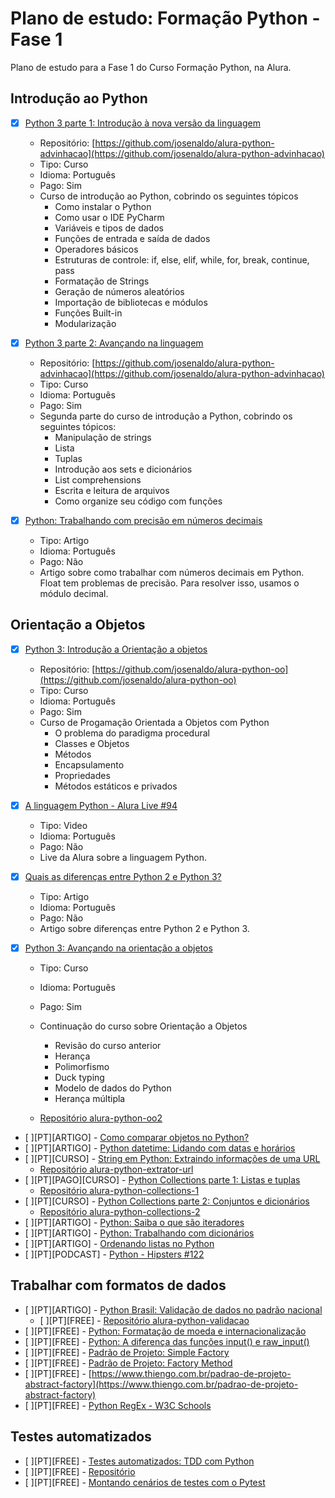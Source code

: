 # Plano de estudo: Formação Python - Fase 1

Plano de estudo para a Fase 1 do Curso Formação Python, na Alura.

## Introdução ao Python

- [x] [Python 3 parte 1: Introdução à nova versão da linguagem](https://cursos.alura.com.br/course/python-3-introducao-a-nova-versao-da-linguagem)
  - Repositório: [https://github.com/josenaldo/alura-python-advinhacao](https://github.com/josenaldo/alura-python-advinhacao)
  - Tipo: Curso
  - Idioma: Português
  - Pago: Sim
  - Curso de introdução ao Python, cobrindo os seguintes tópicos
    - Como instalar o Python
    - Como usar o IDE PyCharm
    - Variáveis e tipos de dados
    - Funções de entrada e saída de dados
    - Operadores básicos
    - Estruturas de controle: if, else, elif, while, for, break, continue, pass
    - Formatação de Strings
    - Geração de números aleatórios
    - Importação de bibliotecas e módulos
    - Funções Built-in
    - Modularização

- [x] [Python 3 parte 2: Avançando na linguagem](https://cursos.alura.com.br/course/python-3-avancando-na-linguagem)
  - Repositório: [https://github.com/josenaldo/alura-python-advinhacao](https://github.com/josenaldo/alura-python-advinhacao)
  - Tipo: Curso
  - Idioma: Português
  - Pago: Sim
  - Segunda parte do curso de introdução a Python, cobrindo os seguintes tópicos:
    - Manipulação de strings
    - Lista
    - Tuplas
    - Introdução aos sets e dicionários
    - List comprehensions
    - Escrita e leitura de arquivos
    - Como organize seu código com funções

- [x] [Python: Trabalhando com precisão em números decimais](https://www.alura.com.br/artigos/precisao-numeros-decimais-python)
  - Tipo: Artigo
  - Idioma: Português
  - Pago: Não
  - Artigo sobre como trabalhar com números decimais em Python. Float tem problemas de precisão. Para resolver isso, usamos o módulo decimal.

## Orientação a Objetos

- [x] [Python 3: Introdução a Orientação a objetos](https://cursos.alura.com.br/course/python-3-intro-orientacao-objetos)
  - Repositório: [https://github.com/josenaldo/alura-python-oo](https://github.com/josenaldo/alura-python-oo)
  - Tipo: Curso
  - Idioma: Português
  - Pago: Sim
  - Curso de Progamação Orientada a Objetos com Python
    - O problema do paradigma procedural
    - Classes e Objetos
    - Métodos
    - Encapsulamento
    - Propriedades
    - Métodos estáticos e privados

- [x] [A linguagem Python - Alura Live #94](https://www.youtube.com/watch?v=geC5USdDSLw)
  - Tipo: Video
  - Idioma: Português
  - Pago: Não
  - Live da Alura sobre a linguagem Python.

- [x] [Quais as diferenças entre Python 2 e Python 3?](https://blog.caelum.com.br/quais-as-diferencas-entre-python-2-e-python-3/)
  - Tipo: Artigo
  - Idioma: Português
  - Pago: Não
  - Artigo sobre diferenças entre Python 2 e Python 3.

- [x] [Python 3: Avançando na orientação a objetos](https://cursos.alura.com.br/course/python-3-avancando-orientacao-objetos)
  - Tipo: Curso
  - Idioma: Português
  - Pago: Sim
  - Continuação do curso sobre Orientação a Objetos
    - Revisão do curso anterior
    - Herança
    - Polimorfismo
    - Duck typing
    - Modelo de dados do Python
    - Herança múltipla

  - [Repositório alura-python-oo2](https://github.com/josenaldo/alura-python-oo2)
- [ ][PT][ARTIGO] - [Como comparar objetos no Python?](https://www.alura.com.br/artigos/como-comparar-objetos-no-python)
- [ ][PT][ARTIGO] - [Python datetime: Lidando com datas e horários](https://www.alura.com.br/artigos/lidando-com-datas-e-horarios-no-python)
- [ ][PT][CURSO] - [String em Python: Extraindo informações de uma URL](https://cursos.alura.com.br/course/string-python-extraindo-informacoes-url)
  - [Repositório alura-python-extrator-url](https://github.com/josenaldo/alura-python-extrator-url)
- [ ][PT][PAGO][CURSO] - [Python Collections parte 1: Listas e tuplas](https://cursos.alura.com.br/course/python-collections-listas-e-tuplas)
  - [Repositório alura-python-collections-1](https://github.com/josenaldo/alura-python-collections-1)
- [ ][PT][CURSO] - [Python Collections parte 2: Conjuntos e dicionários](https://cursos.alura.com.br/course/python-collections-conjuntos-e-dicionarios)
  - [Repositório alura-python-collections-2](https://github.com/josenaldo/alura-python-collections-2)
- [ ][PT][ARTIGO] - [Python: Saiba o que são iteradores](https://www.alura.com.br/artigos/o-que-sao-iteradores-no-python)
- [ ][PT][ARTIGO] - [Python: Trabalhando com dicionários](https://www.alura.com.br/artigos/trabalhando-com-o-dicionario-no-python)
- [ ][PT][ARTIGO] - [Ordenando listas no Python](https://www.alura.com.br/artigos/ordenando-listas-no-python)
- [ ][PT][PODCAST] - [Python - Hipsters #122](https://cursos.alura.com.br/hipsterstech-python-hipsters-122-a460)

## Trabalhar com formatos de dados

- [ ][PT][ARTIGO] - [Python Brasil: Validação de dados no padrão nacional](https://cursos.alura.com.br/course/python-validacao-dados)
  - [ ][PT][FREE] - [Repositório alura-python-validacao](https://github.com/josenaldo/alura-python-validacao)
- [ ][PT][FREE] - [Python: Formatação de moeda e internacionalização](https://www.alura.com.br/artigos/formatando-moeda-no-python)
- [ ][PT][FREE] - [Python: A diferença das funções input() e raw_input()](https://www.alura.com.br/artigos/a-diferenca-das-funcoes-input-e-raw-input-no-python)
- [ ][PT][FREE] - [Padrão de Projeto: Simple Factory](https://www.thiengo.com.br/padrao-de-projeto-simple-factory)
- [ ][PT][FREE] - [Padrão de Projeto: Factory Method](https://www.thiengo.com.br/padrao-de-projeto-factory-method)
- [ ][PT][FREE] - [https://www.thiengo.com.br/padrao-de-projeto-abstract-factory](https://www.thiengo.com.br/padrao-de-projeto-abstract-factory)
- [ ][PT][FREE] - [Python RegEx - W3C Schools](https://www.w3schools.com/python/python_regex.asp)

## Testes automatizados

- [ ][PT][FREE] - [Testes automatizados: TDD com Python](https://cursos.alura.com.br/course/tdd-com-python)
- [ ][PT][FREE] - [Repositório](https://github.com/josenaldo/alura-python-testes)
- [ ][PT][FREE] - [Montando cenários de testes com o Pytest](https://www.alura.com.br/artigos/montando-cenarios-de-testes-com-o-pytest)

